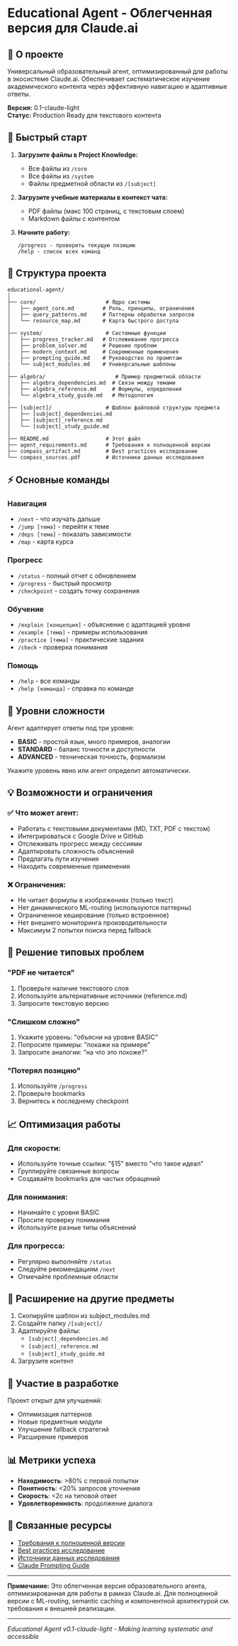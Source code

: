 # Educational Agent - Облегченная версия для Claude.ai

## 🎯 О проекте

Универсальный образовательный агент, оптимизированный для работы в экосистеме Claude.ai. Обеспечивает систематическое изучение академического контента через эффективную навигацию и адаптивные ответы.

**Версия:** 0.1-claude-light  
**Статус:** Production Ready для текстового контента

## 🚀 Быстрый старт

1. **Загрузите файлы в Project Knowledge:**
   - Все файлы из `/core`
   - Все файлы из `/system`
   - Файлы предметной области из `/[subject]`

2. **Загрузите учебные материалы в контекст чата:**
   - PDF файлы (макс 100 страниц, с текстовым слоем)
   - Markdown файлы с контентом

3. **Начните работу:**
   ```
   /progress - проверить текущую позицию
   /help - список всех команд
   ```

## 📁 Структура проекта

```
educational-agent/
│
├── core/                      # Ядро системы
│   ├── agent_core.md         # Роль, принципы, ограничения
│   ├── query_patterns.md     # Паттерны обработки запросов
│   └── resource_map.md       # Карта быстрого доступа
│
├── system/                    # Системные функции
│   ├── progress_tracker.md   # Отслеживание прогресса
│   ├── problem_solver.md     # Решение проблем
│   ├── modern_context.md     # Современные применения
│   ├── prompting_guide.md    # Руководство по промптам
|   └── subject_modules.md    # Универсальные шаблоны
│
├── algebra/                      # Пример предметной области
│   ├── algebra_dependencies.md  # Связи между темами
│   ├── algebra_reference.md     # Формулы, определения
│   └── algebra_study_guide.md   # Методология
|
├── [subject]/                 # Шаблон файловой структуры предмета
│   ├── [subject]_dependencies.md
│   ├── [subject]_reference.md
│   └── [subject]_study_guide.md
│
├── README.md                  # Этот файл
├── agent_requirements.md      # Требования к полноценной версии
├── compass_artifact.md        # Best practices исследование
└── compass_sources.pdf        # Источники данных исследования
```

## ⚡ Основные команды

### Навигация
- `/next` - что изучать дальше
- `/jump [тема]` - перейти к теме
- `/deps [тема]` - показать зависимости
- `/map` - карта курса

### Прогресс
- `/status` - полный отчет с обновлением
- `/progress` - быстрый просмотр
- `/checkpoint` - создать точку сохранения

### Обучение
- `/explain [концепция]` - объяснение с адаптацией уровня
- `/example [тема]` - примеры использования
- `/practice [тема]` - практические задания
- `/check` - проверка понимания

### Помощь
- `/help` - все команды
- `/help [команда]` - справка по команде

## 🎨 Уровни сложности

Агент адаптирует ответы под три уровня:

- **BASIC** - простой язык, много примеров, аналогии
- **STANDARD** - баланс точности и доступности  
- **ADVANCED** - техническая точность, формализм

Укажите уровень явно или агент определит автоматически.

## 💡 Возможности и ограничения

### ✅ Что может агент:
- Работать с текстовыми документами (MD, TXT, PDF с текстом)
- Интегрироваться с Google Drive и GitHub
- Отслеживать прогресс между сессиями
- Адаптировать сложность объяснений
- Предлагать пути изучения
- Находить современные применения

### ❌ Ограничения:
- Не читает формулы в изображениях (только текст)
- Нет динамического ML-routing (используются паттерны)
- Ограниченное кеширование (только встроенное)
- Нет внешнего мониторинга производительности
- Максимум 2 попытки поиска перед fallback

## 🔧 Решение типовых проблем

### "PDF не читается"
1. Проверьте наличие текстового слоя
2. Используйте альтернативные источники (reference.md)
3. Запросите текстовую версию

### "Слишком сложно"
1. Укажите уровень: "объясни на уровне BASIC"
2. Попросите примеры: "покажи на примере"
3. Запросите аналогии: "на что это похоже?"

### "Потерял позицию"
1. Используйте `/progress`
2. Проверьте bookmarks
3. Вернитесь к последнему checkpoint

## 📈 Оптимизация работы

### Для скорости:
- Используйте точные ссылки: "§15" вместо "что такое идеал"
- Группируйте связанные вопросы
- Создавайте bookmarks для частых обращений

### Для понимания:
- Начинайте с уровня BASIC
- Просите проверку понимания
- Используйте разные типы объяснений

### Для прогресса:
- Регулярно выполняйте `/status`
- Следуйте рекомендациям `/next`
- Отмечайте проблемные области

## 🚀 Расширение на другие предметы

1. Скопируйте шаблон из subject_modules.md
2. Создайте папку `/[subject]/`
3. Адаптируйте файлы:
   - `[subject]_dependencies.md`
   - `[subject]_reference.md`
   - `[subject]_study_guide.md`
4. Загрузите контент

## 🤝 Участие в разработке

Проект открыт для улучшений:
- Оптимизация паттернов
- Новые предметные модули
- Улучшение fallback стратегий
- Расширение примеров

## 📊 Метрики успеха

- **Находимость**: >80% с первой попытки
- **Понятность**: <20% запросов уточнения
- **Скорость**: <2с на типовой ответ
- **Удовлетворенность**: продолжение диалога

## 🔗 Связанные ресурсы

- [Требования к полноценной версии](agent_requirements.md)
- [Best practices исследование](compass_artifact.md)
- [Источники данных исследования](compass_sources.pdf)
- [Claude Prompting Guide](prompting_guide.md)

---

**Примечание:** Это облегченная версия образовательного агента, оптимизированная для работы в рамках Claude.ai. Для полноценной версии с ML-routing, semantic caching и компонентной архитектурой см. требования к внешней реализации.

---
*Educational Agent v0.1-claude-light - Making learning systematic and accessible*